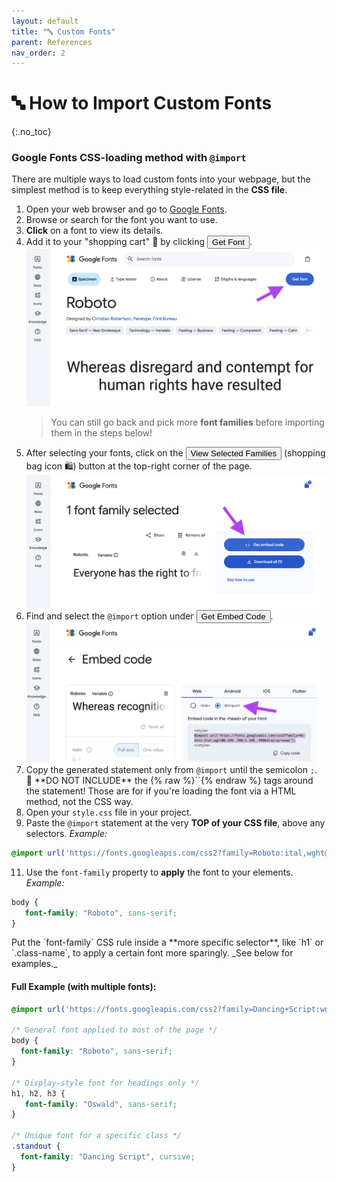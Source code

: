 ```yaml
---
layout: default
title: "🔤 Custom Fonts" 
parent: References
nav_order: 2
---
```


# 🔤 How to Import Custom Fonts
{:.no_toc}

### Google Fonts CSS-loading method with `@import`

There are multiple ways to load custom fonts into your webpage, but the simplest method is to keep everything style-related in the **CSS file**. 

1. Open your web browser and go to [Google Fonts](https://fonts.google.com).
2. Browse or search for the font you want to use.
3. **Click** on a font to view its details.
4. Add it to your "shopping cart"  🛒 by clicking <button class="btn btn-blue">Get Font</button>.
   ![image-small](font-step-1.png)
   > You can still go back and pick more **font families** before importing them in the steps below!
6. After selecting your fonts, click on the <button class="btn btn-blue">View Selected Families</button> (shopping bag icon 🛍️) button at the top-right corner of the page.
   ![image-small](font-step-2.png)
8. Find and select the `@import` option under <button class="btn btn-blue">Get Embed Code</button>.
   ![image-small](font-step-3.png)
9. Copy the generated statement only from `@import` until the semicolon `;`.
   <div class="warn" markdown="block">
     🚫 **DO NOT INCLUDE** the {% raw %}`<style></style>`{% endraw %} tags around the statement! Those are for if you're loading the font via a HTML method, not the CSS way.
   </div>
10. Open your `style.css` file in your project.
11. Paste the `@import` statement at the very **TOP of your CSS file**, above any selectors. _Example:_
   ```css
   @import url('https://fonts.googleapis.com/css2?family=Roboto:ital,wght@0,100..900;1,100..900&display=swap');
   ```
11. Use the `font-family` property to **apply** the font to your elements. _Example:_
   ```css
   body {
      font-family: "Roboto", sans-serif;
   }
   ```
   <div class="highlight" markdown="block">
      Put the `font-family` CSS rule inside a **more specific selector**, like `h1` or `.class-name`, to apply a certain font more sparingly. _See below for examples._
   </div>

#### Full Example (with multiple fonts):
```css
@import url('https://fonts.googleapis.com/css2?family=Dancing+Script:wght@400..700&family=Oswald:wght@200..700&family=Roboto:ital,wght@0,100..900;1,100..900&display=swap');

/* General font applied to most of the page */
body {
  font-family: "Roboto", sans-serif;
}

/* Display-style font for headings only */
h1, h2, h3 {
   font-family: "Oswald", sans-serif;
}

/* Unique font for a specific class */
.standout {
  font-family: "Dancing Script", cursive;
}
```

